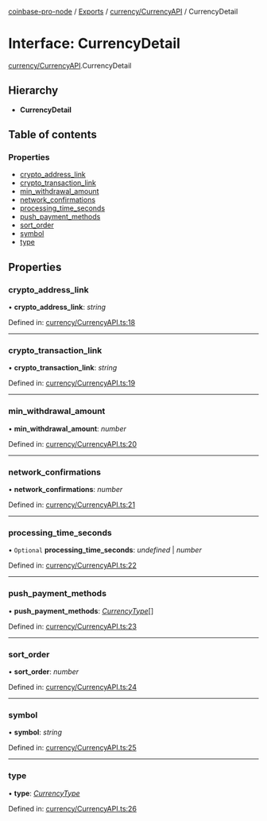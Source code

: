 [coinbase-pro-node](../../README.md) / [Exports](../../modules.md) / [currency/CurrencyAPI](../../modules/currency_currencyapi.md) / CurrencyDetail

# Interface: CurrencyDetail

[currency/CurrencyAPI](../../modules/currency_currencyapi.md).CurrencyDetail

## Hierarchy

- **CurrencyDetail**

## Table of contents

### Properties

- [crypto_address_link](currencyapi.currencydetail.md#crypto_address_link)
- [crypto_transaction_link](currencyapi.currencydetail.md#crypto_transaction_link)
- [min_withdrawal_amount](currencyapi.currencydetail.md#min_withdrawal_amount)
- [network_confirmations](currencyapi.currencydetail.md#network_confirmations)
- [processing_time_seconds](currencyapi.currencydetail.md#processing_time_seconds)
- [push_payment_methods](currencyapi.currencydetail.md#push_payment_methods)
- [sort_order](currencyapi.currencydetail.md#sort_order)
- [symbol](currencyapi.currencydetail.md#symbol)
- [type](currencyapi.currencydetail.md#type)

## Properties

### crypto_address_link

• **crypto_address_link**: _string_

Defined in: [currency/CurrencyAPI.ts:18](https://github.com/bennycode/coinbase-pro-node/blob/aa07e6d/src/currency/CurrencyAPI.ts#L18)

---

### crypto_transaction_link

• **crypto_transaction_link**: _string_

Defined in: [currency/CurrencyAPI.ts:19](https://github.com/bennycode/coinbase-pro-node/blob/aa07e6d/src/currency/CurrencyAPI.ts#L19)

---

### min_withdrawal_amount

• **min_withdrawal_amount**: _number_

Defined in: [currency/CurrencyAPI.ts:20](https://github.com/bennycode/coinbase-pro-node/blob/aa07e6d/src/currency/CurrencyAPI.ts#L20)

---

### network_confirmations

• **network_confirmations**: _number_

Defined in: [currency/CurrencyAPI.ts:21](https://github.com/bennycode/coinbase-pro-node/blob/aa07e6d/src/currency/CurrencyAPI.ts#L21)

---

### processing_time_seconds

• `Optional` **processing_time_seconds**: _undefined_ \| _number_

Defined in: [currency/CurrencyAPI.ts:22](https://github.com/bennycode/coinbase-pro-node/blob/aa07e6d/src/currency/CurrencyAPI.ts#L22)

---

### push_payment_methods

• **push_payment_methods**: [_CurrencyType_](../../enums/currency/currencyapi.currencytype.md)[]

Defined in: [currency/CurrencyAPI.ts:23](https://github.com/bennycode/coinbase-pro-node/blob/aa07e6d/src/currency/CurrencyAPI.ts#L23)

---

### sort_order

• **sort_order**: _number_

Defined in: [currency/CurrencyAPI.ts:24](https://github.com/bennycode/coinbase-pro-node/blob/aa07e6d/src/currency/CurrencyAPI.ts#L24)

---

### symbol

• **symbol**: _string_

Defined in: [currency/CurrencyAPI.ts:25](https://github.com/bennycode/coinbase-pro-node/blob/aa07e6d/src/currency/CurrencyAPI.ts#L25)

---

### type

• **type**: [_CurrencyType_](../../enums/currency/currencyapi.currencytype.md)

Defined in: [currency/CurrencyAPI.ts:26](https://github.com/bennycode/coinbase-pro-node/blob/aa07e6d/src/currency/CurrencyAPI.ts#L26)
